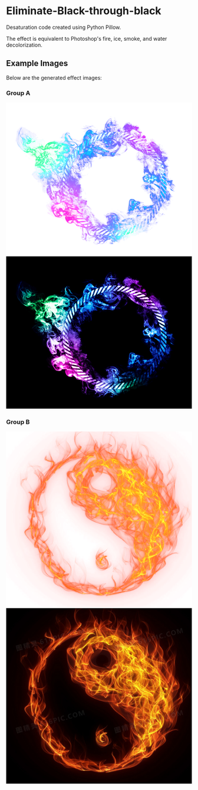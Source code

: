 # Eliminate-Black-through-black


Desaturation code created using Python Pillow.  

The effect is equivalent to Photoshop's fire, ice, smoke, and water decolorization.

## Example Images  
Below are the generated effect images:

### Group A  
![A1](example_show/A1.png)  
![A2](example_show/A2.png)  

### Group B  
![B1](example_show/B1.png)  
![B2](example_show/B2.png)  
